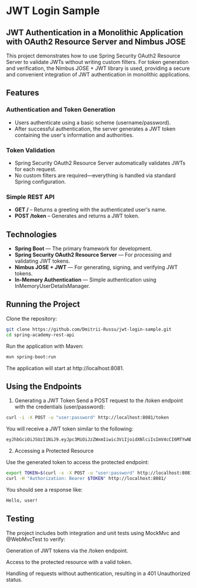 # JWT Login Sample

## JWT Authentication in a Monolithic Application with OAuth2 Resource Server and Nimbus JOSE

This project demonstrates how to use Spring Security OAuth2 Resource Server to validate JWTs without writing custom filters. For token generation and verification, the Nimbus JOSE + JWT library is used, providing a secure and convenient integration of JWT authentication in monolithic applications.

## Features

### Authentication and Token Generation
- Users authenticate using a basic scheme (username/password).
- After successful authentication, the server generates a JWT token containing the user's information and authorities.

### Token Validation
- Spring Security OAuth2 Resource Server automatically validates JWTs for each request.
- No custom filters are required—everything is handled via standard Spring configuration.

### Simple REST API
- **GET /** – Returns a greeting with the authenticated user's name.
- **POST /token** – Generates and returns a JWT token.

## Technologies

- **Spring Boot** — The primary framework for development.
- **Spring Security OAuth2 Resource Server** — For processing and validating JWT tokens.
- **Nimbus JOSE + JWT** — For generating, signing, and verifying JWT tokens.
- **In-Memory Authentication** — Simple authentication using InMemoryUserDetailsManager.

## Running the Project

Clone the repository:

```bash
git clone https://github.com/Dmitrii-Russu/jwt-login-sample.git
cd spring-academy-rest-api
```

Run the application with Maven:

```bash
mvn spring-boot:run
```

The application will start at http://localhost:8081.

## Using the Endpoints

1. Generating a JWT Token
Send a POST request to the /token endpoint with the credentials (user/password):

```bash
curl -i -X POST -u "user:password" http://localhost:8081/token
```

You will receive a JWT token similar to the following:

```bash
eyJhbGciOiJSUzI1NiJ9.eyJpc3MiOiJzZWxmIiwic3ViIjoidXNlciIsImV4cCI6MTYwNDA0MzA1MSwiaWF0IjoxNjA0MDA3MDUxfQ.yDF_JgSwl5sk21CF7AE1AYbYzRd5YYqe3MIgSWpgN0t2UqsjaaEDhmmICKizt-_0iZy8nkEpNnvgqv5bOHDhs7AXlYS1pg8dgPKuyfkhyVIKa3DhuGyb7tFjwJxHpr128BXf1Dbq-p7Njy46tbKsZhP5zGTjdXlqlAhR4Bl5Fxaxr7D0gdTVBVTlUp9DCy6l-pTBpsvHxShkjXJ0GHVpIZdB-c2e_K9PfTW5MDPcHekG9djnWPSEy-fRvKzTsyVFhdy-X3NXQWWkjFv9bNarV-bhxMlzqhujuaeXJGEqUZlkhBxTsqFr1N7XVcmhs3ECdjEyun2fUSge4BoC7budsQ
```

2. Accessing a Protected Resource

Use the generated token to access the protected endpoint:

```bash
export TOKEN=$(curl -s -X POST -u "user:password" http://localhost:8081/token)
curl -H "Authorization: Bearer $TOKEN" http://localhost:8081/
```

You should see a response like:

```bash
Hello, user!
```

## Testing

The project includes both integration and unit tests using MockMvc and @WebMvcTest to verify:

Generation of JWT tokens via the /token endpoint.

Access to the protected resource with a valid token.

Handling of requests without authentication, resulting in a 401 Unauthorized status.
